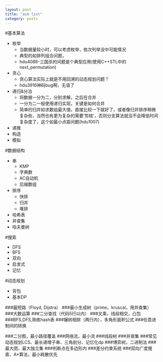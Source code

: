 ```yaml
---
layout: post
title: "acm list"
category: posts
---
```

#基本算法
* 枚举
  * 当数据量较小时，可以考虑枚举，依次列举没中可能情况
  * 典型的如排列组合问题，
  * hdu4086-三国杀的问题是个典型应用(使用C++STL中的next_permutation)
* 贪心
  * 贪心算法实际上就是不用回溯的动态规划问题？
  * hdu3916神码bug啊，无语了
* 递归&分治
  * 将数据一分为二，分别求解，之后在合并
  * 一分为二一般使用递归实现，关键是如何合并
  * 简单的归并如求数组最大值，直接比较一下就好了，或者像归并排序稍微复杂些，当然也有更为复杂的需要‘剪枝’，否则分支算法就没不会降低时间复杂度了，这个如最小点距问题(hdu1007)
* 递推
* 构造
* 模拟

#数据结构
* 串
  * KMP
  * 字典数
  * AC自动机
  * 后缀数组
* 排序
  * 快排
  * 归并
  * 堆排
* 哈希表
* 并查集
* 哈夫曼树
  
#搜索
* DFS
* BFS
* 双向
* 启发式
* 记忆

#动态规划
* 背包
* 基本DP

###最短路（Floyd, Dijstra）
###最小生成树（prime，kruscal，用并查集）
###大数运算
###二分查找（代码5行以内）
###叉乘，线段相交，凸包
###BFS,DFS,熟练hash表
###辗转相除（两行内），多角形面积公式
###任意进制间的转换

###二分图，最小路径覆盖
###网络流，最小流
###线段树
###并查集
###常见动态规划LCS、最长递增子串、三角剖分、记忆化dp 
###博弈树，二进制法
###最大团，最大独立集
###判断点在多边形内
###差分约束系统
###双向广度搜索、A*算法，最小耗散优先
